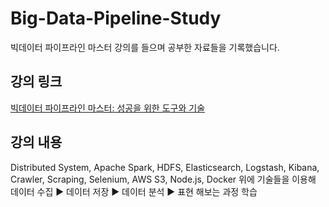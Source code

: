 # Big-Data-Pipeline-Study

빅데이터 파이프라인 마스터 강의를 들으며 공부한 자료들을 기록했습니다.

## 강의 링크
[빅데이터 파이프라인 마스터: 성공을 위한 도구와 기술](https://www.inflearn.com/course/%EB%B9%85%EB%8D%B0%EC%9D%B4%ED%84%B0-%ED%8C%8C%EC%9D%B4%ED%94%84%EB%9D%BC%EC%9D%B8-%EB%A7%88%EC%8A%A4%ED%84%B0/dashboard)

## 강의 내용
Distributed System, Apache Spark, HDFS, Elasticsearch, Logstash, Kibana, Crawler, Scraping, Selenium, AWS S3, Node.js, Docker
위에 기술들을 이용해 데이터 수집 ▶ 데이터 저장 ▶ 데이터 분석 ▶ 표현 해보는 과정 학습




